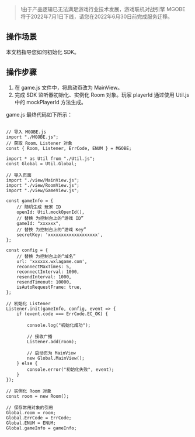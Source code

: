 >!由于产品逻辑已无法满足游戏行业技术发展，游戏联机对战引擎 MGOBE 将于2022年7月1日下线，请您在2022年6月30日前完成服务迁移。


## 操作场景
本文档指导您如何初始化 SDK。

## 操作步骤
1. 在 game.js 文件中，将启动页改为 MainView。
2. 完成 SDK 监听器初始化、实例化 Room 对象。玩家 playerId 通过使用 Util.js 中的 mockPlayerId 方法生成。

game.js 最终代码如下所示：

```

// 导入 MGOBE.js
import "./MGOBE.js";
// 获取 Room、Listener 对象
const { Room, Listener, ErrCode, ENUM } = MGOBE;

import * as Util from "./Util.js";
const Global = Util.Global;

// 导入页面
import "./view/MainView.js";
import "./view/RoomView.js";
import "./view/GameView.js";

const gameInfo = {
    // 随机生成 玩家 ID
    openId: Util.mockOpenId(),
    // 替换 为控制台上的“游戏 ID”
    gameId: "xxxxxx",
    // 替换 为控制台上的“游戏 Key”
    secretKey: 'xxxxxxxxxxxxxxxxxxx',
};

const config = {
    // 替换 为控制台上的“域名”
    url: 'xxxxxx.wxlagame.com',
    reconnectMaxTimes: 5,
    reconnectInterval: 1000,
    resendInterval: 1000,
    resendTimeout: 10000,
    isAutoRequestFrame: true,
};

// 初始化 Listener
Listener.init(gameInfo, config, event => {
    if (event.code === ErrCode.EC_OK) {

        console.log("初始化成功");

        // 接收广播
        Listener.add(room);

        // 启动页为 MainView
        new Global.MainView();
    } else {
        console.error("初始化失败", event);
    }
});

// 实例化 Room 对象
const room = new Room();

// 保存常用对象的引用
Global.room = room;
Global.ErrCode = ErrCode;
Global.ENUM = ENUM;
Global.gameInfo = gameInfo;

```


